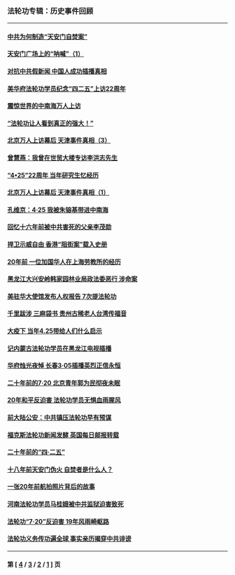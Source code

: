 ### 法轮功专辑：历史事件回顾
---
#### [中共为何制造“天安门自焚案”](../../pages/nf5793/n13183270.md?10180430) 
#### [天安门广场上的“呐喊”（1）](../../pages/nf5793/n13105277.md?10180430) 
#### [对抗中共假新闻 中国人成功插播真相](../../pages/nf5793/n12910618.md?10180430) 
#### [美华府法轮功学员纪念“四二五”上访22周年](../../pages/nf5793/n12904445.md?10180430) 
#### [震惊世界的中南海万人上访](../../pages/nf5793/n12903976.md?10180430) 
#### [“法轮功让人看到真正的强大！”](../../pages/nf5793/n12903195.md?10180430) 
#### [北京万人上访幕后 天津事件真相（3）](../../pages/nf5793/n12902807.md?10180430) 
#### [曾慧燕：我曾在世贸大楼专访李洪志先生](../../pages/nf5793/n12898729.md?10180430) 
#### [“4•25”22周年 当年研究生忆经历](../../pages/nf5793/n12894152.md?10180430) 
#### [北京万人上访幕后 天津事件真相（1）](../../pages/nf5793/n12885174.md?10180430) 
#### [孔维京：4·25 我被朱镕基带进中南海](../../pages/nf5793/n12864987.md?10180430) 
#### [回忆十六年前被中共害死的父亲李茂勋](../../pages/nf5793/n12880270.md?10180430) 
#### [捍卫示威自由 香港“阻街案”载入史册](../../pages/nf5793/n12811245.md?10180430) 
#### [20年前 一位加国华人在上海劳教所的经历](../../pages/nf5793/n12707932.md?10180430) 
#### [黑龙江大兴安岭韩家园林业局政法委恶行 涉命案](../../pages/nf5793/n12622815.md?10180430) 
#### [美驻华大使馆发布人权报告 7次提法轮功](../../pages/nf5793/n12520541.md?10180430) 
#### [千里跋涉 三麻袋书 贵州古稀老人台湾传福音](../../pages/nf5793/n12198750.md?10180430) 
#### [大疫下 当年4.25带给人们什么启示](../../pages/nf5793/n12058565.md?10180430) 
#### [记内蒙古法轮功学员在黑龙江电视插播](../../pages/nf5793/n11699194.md?10180430) 
#### [华府烛光夜悼 长春3·05插播英烈正信永恒](../../pages/nf5793/n11397432.md?10180430) 
#### [二十年前的7·20 北京青年郭为民彻夜未眠](../../pages/nf5793/n11354195.md?10180430) 
#### [20年和平反迫害 法轮功学员无惧血雨腥风](../../pages/nf5793/n11348279.md?10180430) 
#### [前大陆公安：中共镇压法轮功早有预谋](../../pages/nf5793/n11352168.md?10180430) 
#### [福克斯法轮功新闻发酵  英国每日邮报转载](../../pages/nf5793/n11285952.md?10180430) 
#### [二十年前的“四·二五”](../../pages/nf5793/n11207639.md?10180430) 
#### [十八年前天安门伪火 自焚者是什么人？](../../pages/nf5793/n10996556.md?10180430) 
#### [一张20年前航拍照片背后的故事](../../pages/nf5793/n10693797.md?10180430) 
#### [河南法轮功学员马桂娥被中共监狱迫害致死](../../pages/nf5793/n10684974.md?10180430) 
#### [法轮功“7‧20”反迫害 19年风雨崎岖路](../../pages/nf5793/n10570834.md?10180430) 
#### [法轮功义务传功遍全球 事实亲历揭穿中共诽谤](../../pages/nf5793/n10581061.md?10180430) 

---
#### 第 [ [4](./4.md?10180430) / [3](./3.md?10180430) / [2](./2.md?10180430) / [1](./1.md?10180430) ] 页
